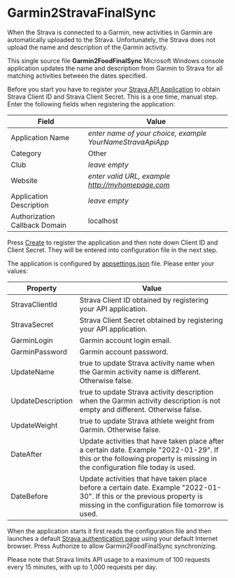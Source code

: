 # Garmin2StravaFinalSync
When the Strava is connected to a Garmin, new activities in Garmin are automatically uploaded to the Strava. Unfortunately, the Strava does not upload the name and description of the Garmin activity.

This single source file **Garmin2FoodFinalSync** Microsoft Windows console application updates the name and description from Garmin to Strava for all matching activities between the dates specified.

Before you start you have to register your [Strava API Application](https://www.strava.com/settings/api) to obtain Strava Client ID and Strava Client Secret. This is a one time, manual step. Enter the following fields when registering the application:

| Field | Value |
| --- | ----------- |
| Application Name | *enter name of your choice, example YourNameStravaApiApp* |
| Category | Other |
| Club | *leave empty* |
| Website | *enter valid URL, example http://myhomepage.com* |
| Application Description | *leave empty* |
| Authorization Callback Domain | localhost |

Press [Create](https://developers.strava.com/images/getting-started-2.png) to register the application and then note down Client ID and Client Secret. They will be entered into configuration file in the next step.

The application is configured by [appsettings.json](appsettings.json) file. Please enter your values:

| Property | Value |
| --- | ----------- |
| StravaClientId | Strava Client ID obtained by registering your API application. |
| StravaSecret | Strava Client Secret obtained by registering your API application. |
| GarminLogin | Garmin account login email. |
| GarminPassword | Garmin account password. |
| UpdateName | true to update Strava activity name when the Garmin activity name is different. Otherwise false. |
| UpdateDescription | true to update Strava activity description when the Garmin activity description is not empty and different. Otherwise false. |
| UpdateWeight | true to update Strava athlete weight from Garmin. Otherwise false. |
| DateAfter | Update activities that have taken place after a certain date. Example "2022-01-29". If this or the following property is missing in the configuration file today is used. |
| DateBefore | Update activities that have taken place before a certain date. Example "2022-01-30". If this or the previous property is missing in the configuration file tomorrow is used. |

When the application starts it first reads the configuration file and then launches a default [Strava authentication page](https://developers.strava.com/images/getting-started-4.png) using your default Internet browser. Press Authorize to allow Garmin2FoodFinalSync synchronizing.

Please note that Strava limits API usage to a maximum of 100 requests every 15 minutes, with up to 1,000 requests per day.
